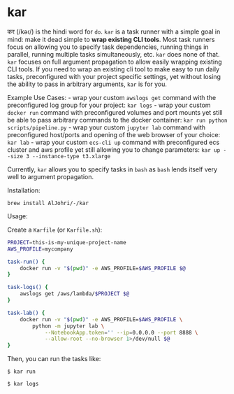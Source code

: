 # kar

कर (/kəɾ/) is the hindi word for `do`. `kar` is a task runner with a simple goal in mind: make it dead simple to **wrap existing CLI tools**. Most task runners focus on allowing you to specify task dependencies, running things in parallel, running multiple tasks simultaneously, etc. `kar` does none of that. `kar` focuses on full argument propagation to allow easily wrapping existing CLI tools. If you need to wrap an existing cli tool to make easy to run daily tasks, preconfigured with your project specific settings, yet without losing the ability to pass in arbitrary arguments, `kar` is for you.

Example Use Cases:
    - wrap your custom `awslogs get` command with the preconfigured log group for your project: `kar logs`
    - wrap your custom `docker run` command with preconfigured volumes and port mounts yet still be able to pass arbitrary commands to the docker container: `kar run python scripts/pipeline.py`
    - wrap your custom `jupyter lab` command with preconfigured host/ports and opening of the web browser of your choice: `kar lab`
    - wrap your custom `ecs-cli up` command with preconfigured ecs cluster and aws profile yet still allowing you to change parameters: `kar up --size 3 --instance-type t3.xlarge`

Currently, `kar` allows you to specify tasks in `bash` as `bash` lends itself very well to argument propagation.

Installation:

```
brew install AlJohri/-/kar
```

Usage:

Create a `Karfile` (or `Karfile.sh`):

```bash
PROJECT=this-is-my-unique-project-name
AWS_PROFILE=mycompany

task-run() {
    docker run -v "$(pwd)" -e AWS_PROFILE=$AWS_PROFILE $@
}

task-logs() {
    awslogs get /aws/lambda/$PROJECT $@
}

task-lab() {
    docker run -v "$(pwd)" -e AWS_PROFILE=$AWS_PROFILE \
        python -m jupyter lab \
            --NotebookApp.token='' --ip=0.0.0.0 --port 8888 \
            --allow-root --no-browser 1>/dev/null $@
}
```

Then, you can run the tasks like:

```
$ kar run
```

```
$ kar logs
```
